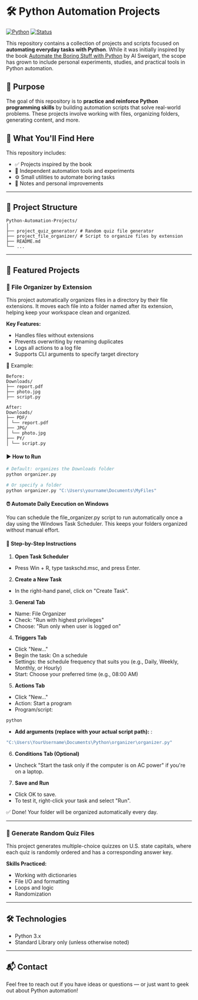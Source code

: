 # 🛠 Python Automation Projects

[![Python](https://img.shields.io/badge/Python-3.13+-blue?logo=python)](https://www.python.org/)
[![Status](https://img.shields.io/badge/Status-In%20Progress-yellow)]()

This repository contains a collection of projects and scripts focused on **automating everyday tasks with Python**. While it was initially inspired by the book [Automate the Boring Stuff with Python](https://automatetheboringstuff.com/) by Al Sweigart, the scope has grown to include personal experiments, studies, and practical tools in Python automation.

## 🎯 Purpose

The goal of this repository is to **practice and reinforce Python programming skills** by building automation scripts that solve real-world problems. These projects involve working with files, organizing folders, generating content, and more.

## 🚀 What You'll Find Here

This repository includes:

- ✅ Projects inspired by the book
- 🧪 Independent automation tools and experiments
- ⚙️ Small utilities to automate boring tasks
- 📝 Notes and personal improvements

---

## 📁 Project Structure

```
Python-Automation-Projects/
│
├── project_quiz_generator/ # Random quiz file generator
├── project_file_organizer/ # Script to organize files by extension
├── README.md
└── ...
```
---

## 🧠 Featured Projects

### 📄 File Organizer by Extension

This project automatically organizes files in a directory by their file extensions. It moves each file into a folder named after its extension, helping keep your workspace clean and organized.

**Key Features:**
- Handles files without extensions
- Prevents overwriting by renaming duplicates
- Logs all actions to a log file
- Supports CLI arguments to specify target directory

📁 Example:

```
Before:
Downloads/
├── report.pdf
├── photo.jpg
├── script.py

After:
Downloads/
├── PDF/
│ └── report.pdf
├── JPG/
│ └── photo.jpg
├── PY/
│ └── script.py
```

#### ▶️ How to Run

```bash
# Default: organizes the Downloads folder
python organizer.py

# Or specify a folder
python organizer.py "C:\Users\yourname\Documents\MyFiles"
```
#### ⏰ **Automate Daily Execution on Windows**
You can schedule the file_organizer.py script to run automatically once a day using the Windows Task Scheduler. This keeps your folders organized without manual effort.

#### 🧭 **Step-by-Step Instructions**
1. **Open Task Scheduler** 
  - Press Win + R, type taskschd.msc, and press Enter.


  
2. **Create a New Task**
 - In the right-hand panel, click on "Create Task".
3. **General Tab** 
  - Name: File Organizer
  - Check: "Run with highest privileges"
  - Choose: "Run only when user is logged on"
4. **Triggers Tab**
  - Click "New..."
  - Begin the task: On a schedule
  - Settings: the schedule frequency that suits you (e.g., Daily, Weekly, Monthly, or Hourly)
  - Start: Choose your preferred time (e.g., 08:00 AM)
5. **Actions Tab**
  - Click "New..."
  - Action: Start a program
  - Program/script:
  ```bash
  python
  ```
  - **Add arguments (replace with your actual script path):**  :
  ```bash
  "C:\Users\YourUsername\Documents\Python\organizer\organizer.py"
  ```
6. **Conditions Tab (Optional)**
 - Uncheck "Start the task only if the computer is on AC power" if you're on a laptop.
7. **Save and Run**
- Click OK to save.
- To test it, right-click your task and select "Run".

✅ Done! Your folder will be organized automatically every day.

---

### 🧠 Generate Random Quiz Files

This project generates multiple-choice quizzes on U.S. state capitals, where each quiz is randomly ordered and has a corresponding answer key.

**Skills Practiced:**
- Working with dictionaries
- File I/O and formatting
- Loops and logic
- Randomization

---

## 🛠 Technologies

- Python 3.x
- Standard Library only (unless otherwise noted)

---

## 📬 Contact

Feel free to reach out if you have ideas or questions — or just want to geek out about Python automation!

